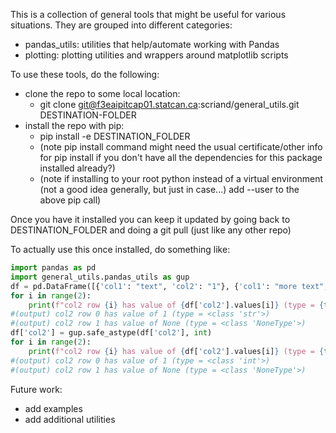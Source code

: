 This is a collection of general tools that might be useful for various situations.  They are grouped into different categories:

* pandas_utils: utilities that help/automate working with Pandas
* plotting: plotting utilities and wrappers around matplotlib scripts

To use these tools, do the following:
* clone the repo to some local location: 
    * git clone git@f3eaipitcap01.statcan.ca:scriand/general_utils.git DESTINATION-FOLDER
* install the repo with pip:
    * pip install -e DESTINATION_FOLDER
    * (note pip install command might need the usual certificate/other info for pip install if you don't have all the dependencies for this package installed already?)
    * (note if installing to your root python instead of a virtual environment (not a good idea generally, but just in case...) add --user to the above pip call)

Once you have it installed you can keep it updated by going back to DESTINATION_FOLDER and doing a git pull (just like any other repo)

To actually use this once installed, do something like:

```python
import pandas as pd
import general_utils.pandas_utils as gup
df = pd.DataFrame([{'col1': "text", 'col2': "1"}, {'col1': "more text", 'col2': None},])
for i in range(2):
    print(f"col2 row {i} has value of {df['col2'].values[i]} (type = {type(df['col2'].values[i])})")
#(output) col2 row 0 has value of 1 (type = <class 'str'>)
#(output) col2 row 1 has value of None (type = <class 'NoneType'>)
df['col2'] = gup.safe_astype(df['col2'], int)
for i in range(2):
    print(f"col2 row {i} has value of {df['col2'].values[i]} (type = {type(df['col2'].values[i])})")
#(output) col2 row 0 has value of 1 (type = <class 'int'>)
#(output) col2 row 1 has value of None (type = <class 'NoneType'>)
```

Future work: 

* add examples
* add additional utilities
